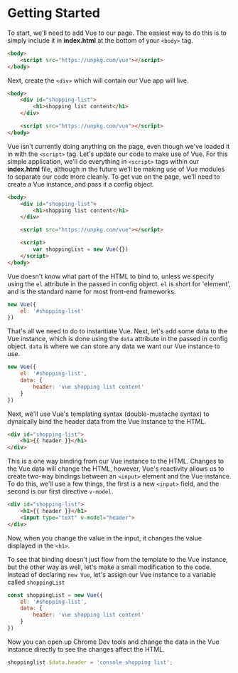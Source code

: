 # Getting Started

To start, we'll need to add Vue to our page.  The easiest way to do this is to simply include it in **index.html** at the bottom of your `<body>` tag.

```html
<body>
    <script src="https://unpkg.com/vue"></script>
</body>
```

Next, create the `<div>` which will contain our Vue app will live.

```html
<body>
    <div id="shopping-list">
        <h1>shopping list content</h1>
    </div>

    <script src="https://unpkg.com/vue"></script>
</body>
```

Vue isn't currently doing anything on the page, even though we've loaded it in with the `<script>` tag.  Let's update our code to make use of Vue.  For this simple application, we'll do everything in `<script>` tags within our **index.html** file, although in the future we'll be making use of Vue modules to separate our code more cleanly.  To get vue on the page, we'll need to create a Vue instance, and pass it a config object.

```html
<body>
    <div id="shopping-list">
        <h1>shopping list content</h1>
    </div>

    <script src="https://unpkg.com/vue"></script>

    <script>
        var shoppingList = new Vue({})
    </script>
</body>
```

Vue doesn't know what part of the HTML to bind to, unless we specify using the `el` attribute in the passed in config object. `el` is short for 'element', and is the standard name for most front-end frameworks.

```js
new Vue({
    el: '#shopping-list'
})
```

That's all we need to do to instantiate Vue.  Next, let's add some data to the Vue instance, which is done using the `data` attribute in the passed in config object.  `data` is where we can store any data we want our Vue instance to use.

```js
new Vue({
    el: '#shopping-list',
    data: {
        header: 'vue shopping list content'
    }
})
```

Next, we'll use Vue's templating syntax (double-mustache syntax) to dynaically bind the header data from the Vue instance to the HTML.

```html
<div id="shopping-list">
    <h1>{{ header }}</h1>
</div>
```

This is a one way binding from our Vue instance to the HTML.  Changes to the Vue data will change the HTML, however, Vue's reactivity allows us to create two-way bindings between an `<input>` element and the Vue instance.  To do this, we'll use a few things, the first is a new `<input>` field, and the second is our first directive `v-model`.

```html
<div id="shopping-list">
    <h1>{{ header }}</h1>
    <input type="text" v-model="header">
</div>
```

Now, when you change the value in the input, it changes the value displayed in the `<h1>`.

To see that binding doesn't just flow from the template to the Vue instance, but the other way as well, let's make a small modification to the code.  Instead of declaring `new Vue`, let's assign our Vue instance to a variable called `shoppingList`

```js
const shoppingList = new Vue({
    el: '#shopping-list',
    data: {
        header: 'vue shopping list content'
    }
})
```

Now you can open up Chrome Dev tools and change the data in the Vue instance directly to see the changes affect the HTML.

```js
shoppinglist.$data.header = 'console shopping list';
```
